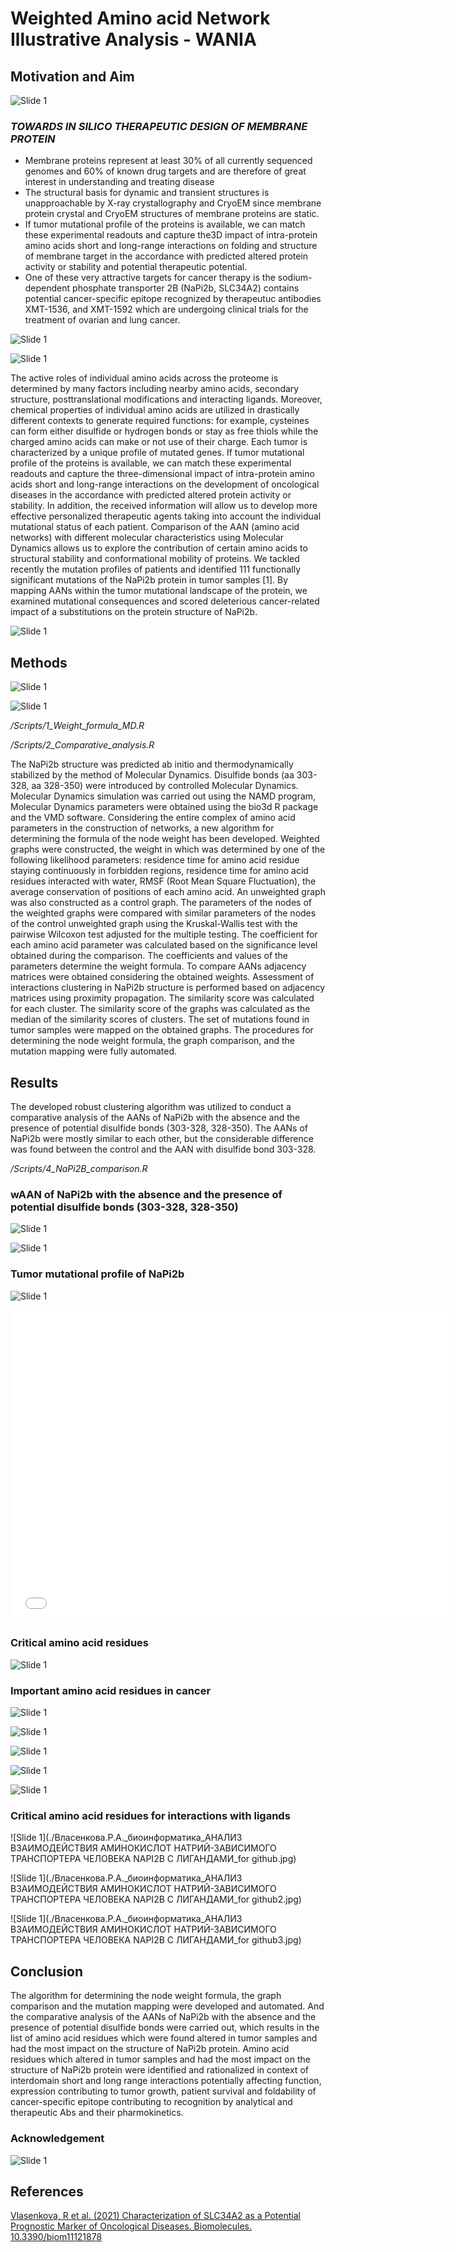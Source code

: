 # Weighted Amino acid Network Illustrative Analysis - WANIA

## Motivation and Aim
![Slide 1](./Слайд1.JPG)

### _TOWARDS IN SILICO THERAPEUTIC DESIGN OF MEMBRANE PROTEIN_

- Membrane proteins represent at least 30% of all currently sequenced genomes and 60% of known drug targets and are therefore of great interest in understanding and treating disease
- The structural basis for dynamic  and transient  structures is unapproachable by X-ray crystallography and CryoEM since membrane protein crystal and CryoEM structures of membrane proteins are static.
- If tumor mutational profile of the proteins is available, we can match these experimental readouts and capture the3D impact of intra-protein amino acids short and long-range interactions on folding and structure of membrane target in the accordance with predicted altered protein activity or stability and potential therapeutic potential.
- One of these very attractive targets for cancer therapy is the sodium-dependent phosphate transporter 2B (NaPi2b, SLC34A2) contains potential cancer-specific epitope recognized by therapeutuc antibodies XMT-1536, and XMT-1592 which are undergoing clinical trials for the treatment of ovarian and lung cancer. 

![Slide 1](./Слайд3.JPG)

![Slide 1](./Слайд4.JPG)

The active roles of individual amino acids across the proteome is determined by many factors including nearby amino acids, secondary structure, posttranslational modifications and interacting ligands. Moreover, chemical properties of individual amino acids are utilized in drastically different contexts to generate required functions: for example, cysteines can form either disulfide or hydrogen bonds or stay as free thiols while the charged amino acids can make or not use of their charge. Each tumor is characterized by a unique profile of mutated genes. If tumor mutational profile of the proteins is available, we can match these experimental readouts and capture the three-dimensional impact of intra-protein amino acids short and long-range interactions on the development of oncological diseases in the accordance with predicted altered protein activity or stability. In addition, the received information will allow us to develop more effective personalized therapeutic agents taking into account the individual mutational status of each patient. Comparison of the AAN (amino acid networks) with different molecular characteristics using Molecular Dynamics allows us to explore the contribution of certain amino acids to structural stability and conformational mobility of proteins. We tackled recently the mutation profiles of patients and identified 111 functionally significant mutations of the NaPi2b protein in tumor samples [1]. By mapping AANs within the tumor mutational landscape of the protein, we examined mutational consequences and scored deleterious cancer-related impact of a substitutions on the protein structure of NaPi2b.

![Slide 1](./Слайд6.JPG)

## Methods

![Slide 1](./Слайд7.JPG)

![Slide 1](./Слайд8.JPG)

_/Scripts/1_Weight_formula_MD.R_

_/Scripts/2_Comparative_analysis.R_

The NaPi2b structure was predicted ab initio and thermodynamically stabilized by the method of Molecular Dynamics. Disulfide bonds (aa 303-328, aa 328-350) were introduced by controlled Molecular Dynamics. Molecular Dynamics simulation was carried out using the NAMD program, Molecular Dynamics parameters were obtained using the bio3d R package and the VMD software. 
Considering the entire complex of amino acid parameters in the construction of networks, a new algorithm for determining the formula of the node weight has been developed. Weighted graphs were constructed, the weight in which was determined by one of the following likelihood parameters:  residence time for amino acid residue staying continuously in forbidden regions, residence time for amino acid residues interacted with water, RMSF (Root Mean Square Fluctuation), the average conservation of positions of each amino acid.
An unweighted graph was also constructed as a control graph. The parameters of the nodes of the weighted graphs were compared with similar parameters of the nodes of the control unweighted graph using the Kruskal-Wallis test with the pairwise Wilcoxon test adjusted for the multiple testing. The coefficient for each amino acid parameter was calculated based on the significance level obtained during the comparison. The coefficients and values of the parameters determine the weight formula.
To compare AANs adjacency matrices were obtained considering the obtained weights.  Assessment of interactions  clustering in NaPi2b structure is performed based on adjacency matrices using proximity propagation. The similarity score was calculated for each cluster. The similarity score of the graphs was calculated as the median of the similarity scores of clusters.
The set of mutations found in tumor samples were mapped on the obtained graphs. The procedures for determining the node weight formula, the graph comparison, and the mutation mapping were fully automated.

## Results

The developed robust clustering algorithm was utilized to conduct a comparative analysis of the AANs of NaPi2b with the absence and the presence of potential disulfide bonds (303-328, 328-350). The AANs of NaPi2b were mostly similar to each other, but the considerable difference was found between the control and the AAN with disulfide bond 303-328.

_/Scripts/4_NaPi2B_comparison.R_

### wAAN of NaPi2b with the absence and the presence of potential disulfide bonds (303-328, 328-350)

![Slide 1](./Слайд9.JPG)

![Slide 1](./Слайд10.JPG)

### Tumor mutational profile of NaPi2b

![Slide 1](./Слайд11.JPG)

<iframe src="./interactive_network_mutation_upper25_3.html" style="border:none;width:700px;height:500px;"></iframe>

### Critical amino acid residues

![Slide 1](./Слайд12.JPG)

### Important amino acid residues in cancer

![Slide 1](./Слайд13.JPG)

![Slide 1](./Слайд14.JPG)

![Slide 1](./Слайд15.JPG)

![Slide 1](./Слайд16.JPG)

![Slide 1](./Слайд17.JPG)

### Critical amino acid residues for interactions with ligands 

![Slide 1](./Власенкова.Р.А._биоинформатика_АНАЛИЗ ВЗАИМОДЕЙСТВИЯ АМИНОКИСЛОТ НАТРИЙ-ЗАВИСИМОГО ТРАНСПОРТЕРА ЧЕЛОВЕКА NAPI2B С ЛИГАНДАМИ_for github.jpg)

![Slide 1](./Власенкова.Р.А._биоинформатика_АНАЛИЗ ВЗАИМОДЕЙСТВИЯ АМИНОКИСЛОТ НАТРИЙ-ЗАВИСИМОГО ТРАНСПОРТЕРА ЧЕЛОВЕКА NAPI2B С ЛИГАНДАМИ_for github2.jpg)

![Slide 1](./Власенкова.Р.А._биоинформатика_АНАЛИЗ ВЗАИМОДЕЙСТВИЯ АМИНОКИСЛОТ НАТРИЙ-ЗАВИСИМОГО ТРАНСПОРТЕРА ЧЕЛОВЕКА NAPI2B С ЛИГАНДАМИ_for github3.jpg)

## Conclusion

The algorithm for determining the node weight formula, the graph comparison and the mutation mapping were developed and automated. And the comparative analysis of the AANs of NaPi2b with the absence and the presence of potential disulfide bonds were carried out, which results in the list of amino acid residues which were found altered in tumor samples and had the most impact on the structure of NaPi2b protein. Amino acid residues which altered in tumor samples and had the most impact on the structure of NaPi2b protein were identified and rationalized in context of interdomain  short and long range interactions potentially affecting function, expression contributing to tumor growth, patient survival and foldability of cancer-specific epitope contributing to recognition by analytical  and therapeutic Abs and their pharmokinetics. 

### Acknowledgement

![Slide 1](./Слайд20.JPG)

## References

[Vlasenkova, R et al. (2021) Characterization of SLC34A2 as a Potential Prognostic Marker of Oncological Diseases. Biomolecules. 10.3390/biom11121878](https://www.mdpi.com/2218-273X/11/12/1878)



